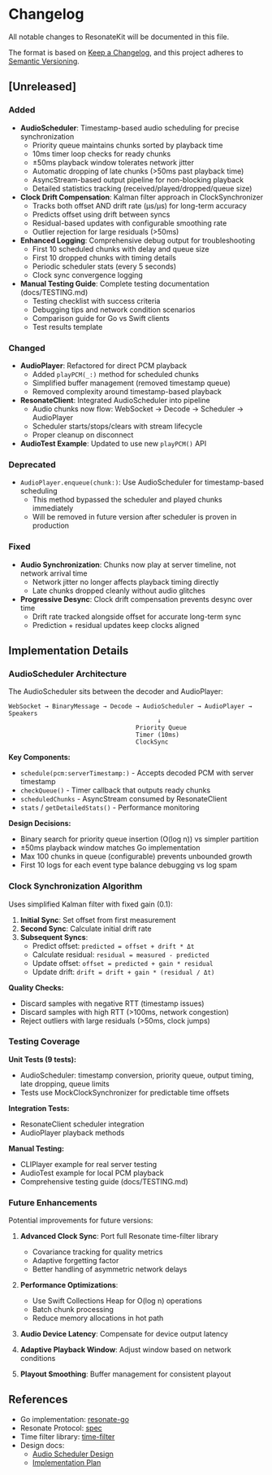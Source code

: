 # Changelog

All notable changes to ResonateKit will be documented in this file.

The format is based on [Keep a Changelog](https://keepachangelog.com/en/1.0.0/),
and this project adheres to [Semantic Versioning](https://semver.org/spec/v2.0.0.html).

## [Unreleased]

### Added
- **AudioScheduler**: Timestamp-based audio scheduling for precise synchronization
  - Priority queue maintains chunks sorted by playback time
  - 10ms timer loop checks for ready chunks
  - ±50ms playback window tolerates network jitter
  - Automatic dropping of late chunks (>50ms past playback time)
  - AsyncStream-based output pipeline for non-blocking playback
  - Detailed statistics tracking (received/played/dropped/queue size)
- **Clock Drift Compensation**: Kalman filter approach in ClockSynchronizer
  - Tracks both offset AND drift rate (μs/μs) for long-term accuracy
  - Predicts offset using drift between syncs
  - Residual-based updates with configurable smoothing rate
  - Outlier rejection for large residuals (>50ms)
- **Enhanced Logging**: Comprehensive debug output for troubleshooting
  - First 10 scheduled chunks with delay and queue size
  - First 10 dropped chunks with timing details
  - Periodic scheduler stats (every 5 seconds)
  - Clock sync convergence logging
- **Manual Testing Guide**: Complete testing documentation (docs/TESTING.md)
  - Testing checklist with success criteria
  - Debugging tips and network condition scenarios
  - Comparison guide for Go vs Swift clients
  - Test results template

### Changed
- **AudioPlayer**: Refactored for direct PCM playback
  - Added `playPCM(_:)` method for scheduled chunks
  - Simplified buffer management (removed timestamp queue)
  - Removed complexity around timestamp-based playback
- **ResonateClient**: Integrated AudioScheduler into pipeline
  - Audio chunks now flow: WebSocket → Decode → Scheduler → AudioPlayer
  - Scheduler starts/stops/clears with stream lifecycle
  - Proper cleanup on disconnect
- **AudioTest Example**: Updated to use new `playPCM()` API

### Deprecated
- `AudioPlayer.enqueue(chunk:)`: Use AudioScheduler for timestamp-based scheduling
  - This method bypassed the scheduler and played chunks immediately
  - Will be removed in future version after scheduler is proven in production

### Fixed
- **Audio Synchronization**: Chunks now play at server timeline, not network arrival time
  - Network jitter no longer affects playback timing directly
  - Late chunks dropped cleanly without audio glitches
- **Progressive Desync**: Clock drift compensation prevents desync over time
  - Drift rate tracked alongside offset for accurate long-term sync
  - Prediction + residual updates keep clocks aligned

## Implementation Details

### AudioScheduler Architecture

The AudioScheduler sits between the decoder and AudioPlayer:

```
WebSocket → BinaryMessage → Decode → AudioScheduler → AudioPlayer → Speakers
                                         ↓
                                   Priority Queue
                                   Timer (10ms)
                                   ClockSync
```

**Key Components:**
- `schedule(pcm:serverTimestamp:)` - Accepts decoded PCM with server timestamp
- `checkQueue()` - Timer callback that outputs ready chunks
- `scheduledChunks` - AsyncStream consumed by ResonateClient
- `stats` / `getDetailedStats()` - Performance monitoring

**Design Decisions:**
- Binary search for priority queue insertion (O(log n)) vs simpler partition
- ±50ms playback window matches Go implementation
- Max 100 chunks in queue (configurable) prevents unbounded growth
- First 10 logs for each event type balance debugging vs log spam

### Clock Synchronization Algorithm

Uses simplified Kalman filter with fixed gain (0.1):

1. **Initial Sync**: Set offset from first measurement
2. **Second Sync**: Calculate initial drift rate
3. **Subsequent Syncs**:
   - Predict offset: `predicted = offset + drift * Δt`
   - Calculate residual: `residual = measured - predicted`
   - Update offset: `offset = predicted + gain * residual`
   - Update drift: `drift = drift + gain * (residual / Δt)`

**Quality Checks:**
- Discard samples with negative RTT (timestamp issues)
- Discard samples with high RTT (>100ms, network congestion)
- Reject outliers with large residuals (>50ms, clock jumps)

### Testing Coverage

**Unit Tests (9 tests):**
- AudioScheduler: timestamp conversion, priority queue, output timing, late dropping, queue limits
- Tests use MockClockSynchronizer for predictable time offsets

**Integration Tests:**
- ResonateClient scheduler integration
- AudioPlayer playback methods

**Manual Testing:**
- CLIPlayer example for real server testing
- AudioTest example for local PCM playback
- Comprehensive testing guide (docs/TESTING.md)

### Future Enhancements

Potential improvements for future versions:

1. **Advanced Clock Sync**: Port full Resonate time-filter library
   - Covariance tracking for quality metrics
   - Adaptive forgetting factor
   - Better handling of asymmetric network delays

2. **Performance Optimizations**:
   - Use Swift Collections Heap for O(log n) operations
   - Batch chunk processing
   - Reduce memory allocations in hot path

3. **Audio Device Latency**: Compensate for device output latency
4. **Adaptive Playback Window**: Adjust window based on network conditions
5. **Playout Smoothing**: Buffer management for consistent playout

## References

- Go implementation: [resonate-go](https://github.com/harperreed/resonate-go)
- Resonate Protocol: [spec](https://github.com/Resonate-Protocol/spec)
- Time filter library: [time-filter](https://github.com/Resonate-Protocol/time-filter)
- Design docs:
  - [Audio Scheduler Design](plans/2025-10-24-audio-scheduler-design.md)
  - [Implementation Plan](plans/2025-10-24-audio-scheduler-implementation.md)
